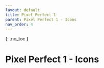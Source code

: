 ```yaml
---
layout: default
title: Pixel Perfect 1
parent: Pixel Perfect 1 - Icons
nav_order: 4
---
```


{: .no_toc }

# Pixel Perfect 1 - Icons